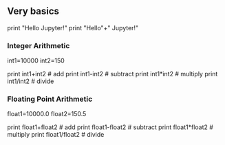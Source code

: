 ## Very basics

print "Hello Jupyter!"
print "Hello"+" Jupyter!"

### Integer Arithmetic

int1=10000
int2=150

print int1+int2 # add
print int1-int2 # subtract
print int1*int2 # multiply
print int1/int2 # divide

### Floating Point Arithmetic

float1=10000.0
float2=150.5

print float1+float2 # add
print float1-float2 # subtract
print float1*float2 # multiply
print float1/float2 # divide

